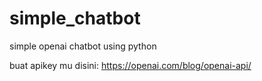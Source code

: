 # simple_chatbot
simple openai chatbot using python

buat apikey mu disini:
https://openai.com/blog/openai-api/
